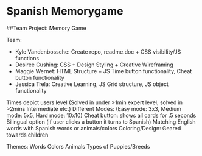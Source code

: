 # Spanish Memorygame
##Team Project: Memory Game

 

Team:
- Kyle Vandenbossche: Create repo, readme.doc + CSS visibility/JS functions
- Desiree Cushing: CSS + Design Styling + Creative Wireframing
- Maggie Wernet: HTML Structure + JS Time button functionality, Cheat button functionality
- Jessica Trela: Creative Learning, JS Grid structure, JS object functionality

 

Times depict users level (Solved in under >1min expert level, solved in >2mins Intermediate etc.)
Different Modes: (Easy mode: 3x3, Medium mode: 5x5, Hard mode: 10x10)
Cheat button: shows all cards for .5 seconds
Bilingual option (if user clicks a button it turns to Spanish)
Matching English words with Spanish words or animals/colors
Coloring/Design: Geared towards children

 
Themes:
Words
Colors
Animals
Types of Puppies/Breeds

